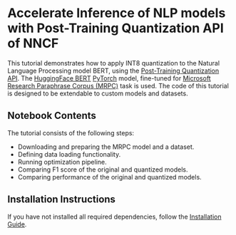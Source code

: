 # Accelerate Inference of NLP models with Post-Training Quantization API of NNCF 

This tutorial demonstrates how to apply INT8 quantization to the Natural Language Processing model BERT, 
using the [Post-Training Quantization API](https://docs.openvino.ai/nightly/basic_quantization_flow.html). 
The [HuggingFace BERT](https://huggingface.co/docs/transformers/model_doc/bert) [PyTorch](https://pytorch.org/) model, 
fine-tuned for [Microsoft Research Paraphrase Corpus (MRPC)](https://www.microsoft.com/en-us/download/details.aspx?id=52398) task 
is used. The code of this tutorial is designed to be extendable to custom models and datasets. 

## Notebook Contents

The tutorial consists of the following steps:

* Downloading and preparing the MRPC model and a dataset.
* Defining data loading functionality.
* Running optimization pipeline.
* Comparing F1 score of the original and quantized models.
* Comparing performance of the original and quantized models.

## Installation Instructions

If you have not installed all required dependencies, follow the [Installation Guide](../../README.md).
